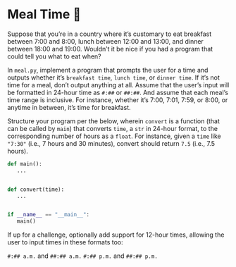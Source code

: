 # Meal Time 🥗

Suppose that you’re in a country where it’s customary to eat breakfast between 7:00 and 8:00, lunch between 12:00 and 13:00, and dinner between 18:00 and 19:00. Wouldn’t it be nice if you had a program that could tell you what to eat when?

In `meal.py`, implement a program that prompts the user for a time and outputs whether it’s `breakfast time`, `lunch time`, or `dinner time`. If it’s not time for a meal, don’t output anything at all. Assume that the user’s input will be formatted in 24-hour time as `#:##` or `##:##`. And assume that each meal’s time range is inclusive. For instance, whether it’s 7:00, 7:01, 7:59, or 8:00, or anytime in between, it’s time for breakfast.

Structure your program per the below, wherein `convert` is a function (that can be called by `main`) that converts `time`, a `str` in 24-hour format, to the corresponding number of hours as a `float`. For instance, given a `time` like `"7:30"` (i.e., 7 hours and 30 minutes), convert should return `7.5` (i.e., 7.5 hours).

```python
def main():
   ...


def convert(time):
   ...


if __name__ == "__main__":
   main()
```


If up for a challenge, optionally add support for 12-hour times, allowing the user to input times in these formats too:

`#:## a.m.` and `##:## a.m.`
`#:## p.m.` and `##:## p.m.`
